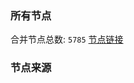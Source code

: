 ### 所有节点
合并节点总数: `5785`
[节点链接](https://github.com/rzhy1/33/raw/master/sub/sub_merge_base64.txt)

### 节点来源
